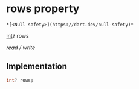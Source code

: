 


# rows property




    *[<Null safety>](https://dart.dev/null-safety)*


[int](https://api.flutter.dev/flutter/dart-core/int-class.html)? rows
  
_read / write_






## Implementation

```dart
int? rows;


```







